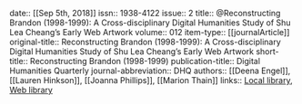 date:: [[Sep 5th, 2018]]
issn:: 1938-4122
issue:: 2
title:: @Reconstructing Brandon (1998-1999): A Cross-disciplinary Digital Humanities Study of Shu Lea Cheang’s Early Web Artwork
volume:: 012
item-type:: [[journalArticle]]
original-title:: Reconstructing Brandon (1998-1999): A Cross-disciplinary Digital Humanities Study of Shu Lea Cheang’s Early Web Artwork
short-title:: Reconstructing Brandon (1998-1999)
publication-title:: Digital Humanities Quarterly
journal-abbreviation:: DHQ
authors:: [[Deena Engel]], [[Lauren Hinkson]], [[Joanna Phillips]], [[Marion Thain]]
links:: [Local library](zotero://select/groups/2386895/items/UHZXCHQZ), [Web library](https://www.zotero.org/groups/2386895/items/UHZXCHQZ)
